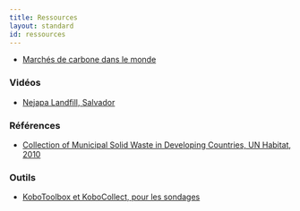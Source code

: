 ```yaml
---
title: Ressources
layout: standard
id: ressources
---
```


* [Marchés de carbone dans le monde](https://icapcarbonaction.com/en/ets-map)

### Vidéos

* [Nejapa Landfill, Salvador](https://www.youtube.com/watch?v=qoLbAnRYuf8)

### Références

* [Collection of Municipal Solid Waste in Developing Countries, UN Habitat, 2010](/media/2010_collection-msw-developing-countries_UN-Habitat.pdf)

### Outils

* [KoboToolbox et KoboCollect, pour les sondages](/ressources/kobo)

